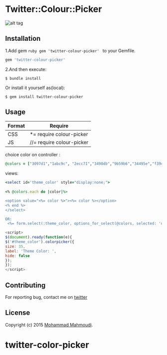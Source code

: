 # Twitter::Colour::Picker

![alt tag](https://lh3.googleusercontent.com/-cT0tI6qB43M/VweT2VMAk2I/AAAAAAAAAbw/E1BBFI81KkMU2oAxRhcQSS8YoDh78eabwCCo/s144-Ic42/Screen%2BShot%2B1395-01-20%2Bat%2B15.17.26.png)

## Installation

1.Add gem ```ruby gem 'twitter-colour-picker' ``` to your Gemfile.

```ruby
gem 'twitter-colour-picker'
```

2.And then execute:

    $ bundle install

Or install it yourself as(local):

    $ gem install twitter-colour-picker

## Usage


| Format | Require |
| --- | --- |
| CSS |  *= require colour-picker |
| JS | //= require colour-picker |


choice color on controller :
```ruby
@colors = ["3097d1","1abc9c", "2ecc71","3498db","9b59b6","34495e","f39c12","d35400","c0392b","bdc3c7","7f8c8d","f1c40f"]
```
views:
```ruby
<select id='theme_color' style="display:none;">
	
<% @colors.each do |color|%>

<option value="<%= color %>"><%= color %></option>
<% end %>
</select>

OR:
 <%= form.select(:theme_color, options_for_select(@colors, selected: 'user selected'),{},{:class=>"...",:id=>'theme_color',:style=>'display:none;'}) %>

```

```javascript
<script>
$(document).ready(function(e){
$('#theme_color').colorpicker({
size: 35,
label: 'Theme Color: ',
hide: false
});
});
</script>
```

## Contributing

For reporting bug, contact me on [twitter](https://twitter.com/mm580486)


## License

Copyright (c) 2015 [Mohammad Mahmoudi](https://twitter.com/mm580486).

# twitter-color-picker
